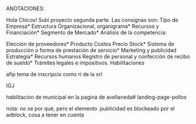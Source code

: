 ANOTACIONES:

Hola Chicos! Subí proyecto segunda parte. Las consignas son:
Tipo de Empresa*
Estructura Organizacional, organigrama*
Recursos y Financiación*
Segmento de Mercado*
Análisis de la competencia:
<!-- 
Para Los Pollos Hermanos, el análisis de la competencia es una parte fundamental de nuestra estrategia empresarial. Al evaluar a nuestros competidores en el mercado de comida rápida, podemos identificar sus fortalezas y debilidades, así como las oportunidades y amenazas que enfrentamos. Esto nos permite ajustar nuestras operaciones y estrategias para mantenernos competitivos y atractivos para nuestros clientes. Además, al observar las tendencias y las prácticas exitosas de otros actores en la industria, estamos en una posición mejor para innovar y destacar en un mercado en constante evolución. Nuestro objetivo es ofrecer una experiencia culinaria única y de alta calidad que nos distinga de la competencia, manteniendo siempre un ojo atento a las prácticas líderes del sector. -->

Elección de proveedores*
Producto Costos Precio Stock*
Sistema de producción o forma de prestación de servicio*
Marketing y publicidad Estrategia*
Recursos humanos Registro de personal y confección de recibo de sueldo*
Trámites legales e impositivos. Habilitaciones


afip tema de inscripcio como ri de la srl

IGJ

habilitacion de municipal en la pagina de avellaneda# landing-page-pollos

nota: no se por qué, pero el elemento .publicidad es blockeado por el adblock, cosa a tener en cuenta
